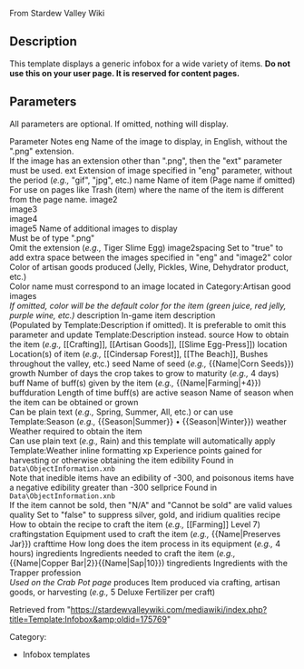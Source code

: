 From Stardew Valley Wiki

## Description

This template displays a generic infobox for a wide variety of items. **Do not use this on your user page. It is reserved for content pages.**

## Parameters

All parameters are optional. If omitted, nothing will display.

Parameter Notes eng Name of the image to display, in English, without the ".png" extension.  
If the image has an extension other than ".png", then the "ext" parameter must be used. ext Extension of image specified in "eng" parameter, without the period (*e.g.,* "gif", "jpg", etc.) name Name of item (Page name if omitted)  
For use on pages like Trash (item) where the name of the item is different from the page name. image2  
image3  
image4  
image5 Name of additional images to display  
Must be of type ".png"  
Omit the extension (*e.g.,* Tiger Slime Egg) image2spacing Set to "true" to add extra space between the images specified in "eng" and "image2" color Color of artisan goods produced (Jelly, Pickles, Wine, Dehydrator product, etc.)  
Color name must correspond to an image located in Category:Artisan good images  
*If omitted, color will be the default color for the item (green juice, red jelly, purple wine, etc.)* description In-game item description  
(Populated by Template:Description if omitted). It is preferable to omit this parameter and update Template:Description instead. source How to obtain the item (*e.g.,* \[\[Crafting]], \[\[Artisan Goods]], \[\[Slime Egg-Press]]) location Location(s) of item (*e.g.,* \[\[Cindersap Forest]], \[\[The Beach]], Bushes throughout the valley, etc.) seed Name of seed (*e.g.,* {{Name|Corn Seeds}}) growth Number of days the crop takes to grow to maturity (*e.g.,* 4 days) buff Name of buff(s) given by the item (*e.g.,* {{Name|Farming|+4}}) buffduration Length of time buff(s) are active season Name of season when the item can be obtained or grown  
Can be plain text (*e.g.,* Spring, Summer, All, etc.) or can use Template:Season (*e.g.,* {{Season|Summer}} • {{Season|Winter}}) weather Weather required to obtain the item  
Can use plain text (*e.g.,* Rain) and this template will automatically apply Template:Weather inline formatting xp Experience points gained for harvesting or otherwise obtaining the item edibility Found in `Data\ObjectInformation.xnb`  
Note that inedible items have an edibility of -300, and poisonous items have a negative edibility greater than -300 sellprice Found in `Data\ObjectInformation.xnb`  
If the item cannot be sold, then "N/A" and "Cannot be sold" are valid values quality Set to "false" to suppress silver, gold, and iridium qualities recipe How to obtain the recipe to craft the item (*e.g.,* \[\[Farming]] Level 7) craftingstation Equipment used to craft the item (*e.g.,* {{Name|Preserves Jar}}) crafttime How long does the item process in its equipment (*e.g.,* 4 hours) ingredients Ingredients needed to craft the item (*e.g.,* {{Name|Copper Bar|2}}{{Name|Sap|10}}) tingredients Ingredients with the Trapper profession  
*Used on the Crab Pot page* produces Item produced via crafting, artisan goods, or harvesting (*e.g.,* 5 Deluxe Fertilizer per craft)

Retrieved from "https://stardewvalleywiki.com/mediawiki/index.php?title=Template:Infobox&amp;oldid=175769"

Category:

- Infobox templates